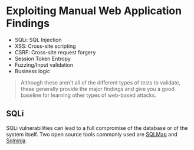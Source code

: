 # Exploiting Manual Web Application Findings

* SQLi: SQL Injection
* XSS: Cross-site scripting
* CSRF: Cross-site request forgery
* Session Token Entropy
* Fuzzing/Input validation
* Business logic

> Although these aren't all of the different types of tests to validate, these generally provide the major findings and give you a good baseline for learning other types of web-based attacks.

## SQLi

SQLi vulnerabilities can lead to a full compromise of the database or of the system itself. Two open source tools commonly used are [SQLMap](https://sqlmap.org/) and [Sqlninja](http://sqlninja.sourceforge.net/).

